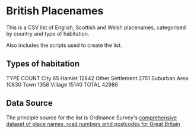 # British Placenames

This is a CSV list of English, Scottish and Welsh placenames,
categorised by country and type of habitation.

Also includes the scripts used to create the list.

## Types of habitation

TYPE              COUNT
City                 65
Hamlet            12842
Other Settlement   2751
Suburban Area     10830
Town               1358
Village           15140
TOTAL             42986

## Data Source

The principle source for the list is Ordinance Survey's [comprehensive
dataset of place names, road numbers amd postcodes for Great Britain](https://www.ordinancesurvey.co.uk/business-government/products/open-map-names)
